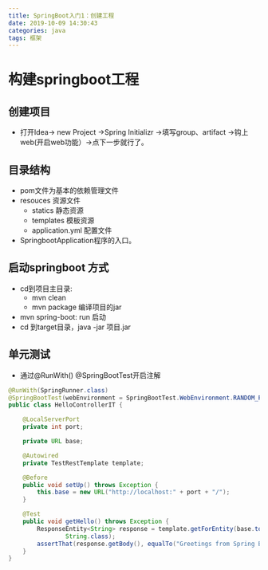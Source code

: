 ```yaml
---
title: SpringBoot入门1：创建工程
date: 2019-10-09 14:30:43
categories: java
tags: 框架
---
```

# 构建springboot工程
## 创建项目
* 打开Idea-> new Project ->Spring Initializr ->填写group、artifact ->钩上web(开启web功能）->点下一步就行了。
## 目录结构
* pom文件为基本的依赖管理文件
* resouces 资源文件
	* statics 静态资源
	* templates 模板资源
	* application.yml 配置文件
* SpringbootApplication程序的入口。
## 启动springboot 方式
* cd到项目主目录:
	* mvn clean  
	* mvn package  编译项目的jar
* mvn spring-boot: run 启动
* cd 到target目录，java -jar 项目.jar
## 单元测试
* 通过@RunWith() @SpringBootTest开启注解
```java
@RunWith(SpringRunner.class)
@SpringBootTest(webEnvironment = SpringBootTest.WebEnvironment.RANDOM_PORT)
public class HelloControllerIT {

    @LocalServerPort
    private int port;

    private URL base;

    @Autowired
    private TestRestTemplate template;

    @Before
    public void setUp() throws Exception {
        this.base = new URL("http://localhost:" + port + "/");
    }

    @Test
    public void getHello() throws Exception {
        ResponseEntity<String> response = template.getForEntity(base.toString(),
                String.class);
        assertThat(response.getBody(), equalTo("Greetings from Spring Boot!"));
    }
}
```